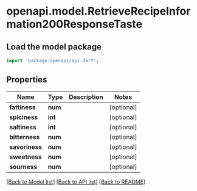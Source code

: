 # openapi.model.RetrieveRecipeInformation200ResponseTaste

## Load the model package
```dart
import 'package:openapi/api.dart';
```

## Properties
Name | Type | Description | Notes
------------ | ------------- | ------------- | -------------
**fattiness** | **num** |  | [optional] 
**spiciness** | **int** |  | [optional] 
**saltiness** | **int** |  | [optional] 
**bitterness** | **num** |  | [optional] 
**savoriness** | **num** |  | [optional] 
**sweetness** | **num** |  | [optional] 
**sourness** | **num** |  | [optional] 

[[Back to Model list]](../README.md#documentation-for-models) [[Back to API list]](../README.md#documentation-for-api-endpoints) [[Back to README]](../README.md)


